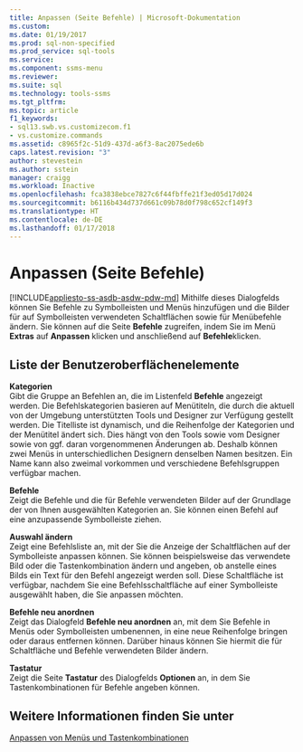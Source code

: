 ```yaml
---
title: Anpassen (Seite Befehle) | Microsoft-Dokumentation
ms.custom: 
ms.date: 01/19/2017
ms.prod: sql-non-specified
ms.prod_service: sql-tools
ms.service: 
ms.component: ssms-menu
ms.reviewer: 
ms.suite: sql
ms.technology: tools-ssms
ms.tgt_pltfrm: 
ms.topic: article
f1_keywords:
- sql13.swb.vs.customizecom.f1
- vs.customize.commands
ms.assetid: c8965f2c-51d9-437d-a6f3-8ac2075ede6b
caps.latest.revision: "3"
author: stevestein
ms.author: sstein
manager: craigg
ms.workload: Inactive
ms.openlocfilehash: fca3838ebce7827c6f44fbffe21f3ed05d17d024
ms.sourcegitcommit: b6116b434d737d661c09b78d0f798c652cf149f3
ms.translationtype: HT
ms.contentlocale: de-DE
ms.lasthandoff: 01/17/2018
---
```

# <a name="customize-commands-page"></a>Anpassen (Seite Befehle)
[!INCLUDE[appliesto-ss-asdb-asdw-pdw-md](../../includes/appliesto-ss-asdb-asdw-pdw-md.md)] Mithilfe dieses Dialogfelds können Sie Befehle zu Symbolleisten und Menüs hinzufügen und die Bilder für auf Symbolleisten verwendeten Schaltflächen sowie für Menübefehle ändern. Sie können auf die Seite **Befehle** zugreifen, indem Sie im Menü **Extras** auf **Anpassen** klicken und anschließend auf **Befehle**klicken.  
  
## <a name="uielement-list"></a>Liste der Benutzeroberflächenelemente  
**Kategorien**  
Gibt die Gruppe an Befehlen an, die im Listenfeld **Befehle** angezeigt werden. Die Befehlskategorien basieren auf Menütiteln, die durch die aktuell von der Umgebung unterstützten Tools und Designer zur Verfügung gestellt werden. Die Titelliste ist dynamisch, und die Reihenfolge der Kategorien und der Menütitel ändert sich. Dies hängt von den Tools sowie vom Designer sowie von ggf. daran vorgenommenen Änderungen ab. Deshalb können zwei Menüs in unterschiedlichen Designern denselben Namen besitzen. Ein Name kann also zweimal vorkommen und verschiedene Befehlsgruppen verfügbar machen.  
  
**Befehle**  
Zeigt die Befehle und die für Befehle verwendeten Bilder auf der Grundlage der von Ihnen ausgewählten Kategorien an. Sie können einen Befehl auf eine anzupassende Symbolleiste ziehen.  
  
**Auswahl ändern**  
Zeigt eine Befehlsliste an, mit der Sie die Anzeige der Schaltflächen auf der Symbolleiste anpassen können. Sie können beispielsweise das verwendete Bild oder die Tastenkombination ändern und angeben, ob anstelle eines Bilds ein Text für den Befehl angezeigt werden soll. Diese Schaltfläche ist verfügbar, nachdem Sie eine Befehlsschaltfläche auf einer Symbolleiste ausgewählt haben, die Sie anpassen möchten.  
  
**Befehle neu anordnen**  
Zeigt das Dialogfeld **Befehle neu anordnen** an, mit dem Sie Befehle in Menüs oder Symbolleisten umbenennen, in eine neue Reihenfolge bringen oder daraus entfernen können. Darüber hinaus können Sie hiermit die für Schaltfläche und Befehle verwendeten Bilder ändern.  
  
**Tastatur**  
Zeigt die Seite **Tastatur** des Dialogfelds **Optionen** an, in dem Sie Tastenkombinationen für Befehle angeben können.  
  
## <a name="see-also"></a>Weitere Informationen finden Sie unter  
[Anpassen von Menüs und Tastenkombinationen](../../ssms/customize-menus-and-shortcut-keys.md)  
  
